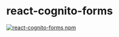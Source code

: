 # react-cognito-forms
[![react-cognito-forms npm](https://img.shields.io/npm/v/react-cognito-forms.svg?style=flat-square)](https://www.npmjs.com/package/react-cognito-forms)
